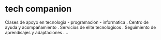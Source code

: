 # tech companion
Clases de apoyo en tecnología - programacion - informatica .
Centro de ayuda y acompañamiento .
Servicios de elite tecnologicos .
Seguimiento de aprendisajes y adaptaciones . 
..